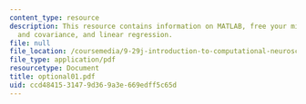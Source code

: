```yaml
---
content_type: resource
description: This resource contains information on MATLAB, free your mind, variance
  and covariance, and linear regression.
file: null
file_location: /coursemedia/9-29j-introduction-to-computational-neuroscience-spring-2004/ccd4841531479d369a3e669edff5c65d_optional01.pdf
file_type: application/pdf
resourcetype: Document
title: optional01.pdf
uid: ccd48415-3147-9d36-9a3e-669edff5c65d
---
```

